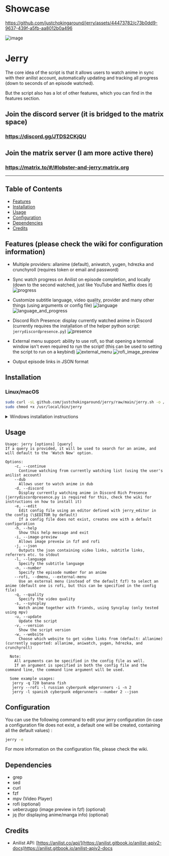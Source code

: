 # Showcase

https://github.com/justchokingaround/jerry/assets/44473782/c73b0dd9-9637-439f-a5fb-aa8012b0a496

![image](https://github.com/justchokingaround/jerry/assets/44473782/9f49b6e1-a07a-4610-b893-6a5ab816c40b)


# Jerry
The core idea of the script is that it allows users to watch anime in sync with their anilist account, automatically updating and tracking all progress (down to seconds of an episode watched).

But the script also has a lot of other features, which you can find in the features section.

## Join the discord server (it is bridged to the matrix space)

### https://discord.gg/JTDS2CKjQU

## Join the matrix server (I am more active there)

### https://matrix.to/#/#lobster-and-jerry:matrix.org

---
## Table of Contents
- [Features](#features-please-check-the-wiki-for-configuration-information)
- [Installation](#installation)
- [Usage](#usage)
- [Configuration](#configuration)
- [Dependencies](#dependencies)
- [Credits](#credits)

## Features (please check the wiki for configuration information)
- Multiple providers: allanime (default), aniwatch, yugen, hdrezka and crunchyroll (requires token or email and password)
- Sync watch progress on Anilist on episode completion, and locally (down to the second watched, just like YouTube and Netflix does it)
![progress](./assets/progress.png)

- Customize subtitle language, video quality, provider and many other things (using arguments or config file)
![language](./assets/language.png)
![language_and_progress](./assets/language_and_progress.png)

- Discord Rich Presence: display currently watched anime in Discord (currently requires the installation of the helper python script: `jerrydiscordpresence.py`)
![presence](./assets/presence.png)

- External menu support: ability to use rofi, so that opening a terminal window isn't even required to run the script! (this can be used to setting the script to run on a keybind)
![external_menu](./assets/external_menu.png)
![rofi_image_preview](./assets/rofi_image_preview.png)

- Output episode links in JSON format


## Installation
### Linux/macOS
```sh
sudo curl -sL github.com/justchokingaround/jerry/raw/main/jerry.sh -o /usr/local/bin/jerry &&
sudo chmod +x /usr/local/bin/jerry
```

<details>
<summary>Windows installation instructions</summary>

* This guide covers how to install and use jerry with the Windows Terminal (which comes pre-installed with Windows 11), you could also use a different terminal emulator, that supports fzf, like for example Wezterm
* Note that the Git Bash terminal does *not* have proper 
fzf support

Basically, what we are going to do is install the bash shell and use it to install the shell script. We will also install the mpv video player and fzf, which are required for the script to work.

1. Install scoop

Open a PowerShell terminal https://learn.microsoft.com/en-us/powershell/scripting/install/installing-powershell-on-windows?view=powershell-7.2#msi (version 5.1 or later) and run:

```ps
Set-ExecutionPolicy RemoteSigned -Scope CurrentUser
irm get.scoop.sh | iex
```

2. Install git,mpv and fzf

```ps
scoop bucket add extras
scoop install git mpv fzf
```
3. Install windows terminal (you don't need to have a microsoft account for that)
   https://learn.microsoft.com/en-us/windows/terminal/install

4. Install git bash (select the option to add it to the windows terminal during installation)
   https://git-scm.com/download/win

(The next steps are to be done in the windows terminal, in a bash shell)

5. Download the script file to the current directory
```sh
curl -O "https://raw.githubusercontent.com/justchokingaround/jerry/main/jerry.sh"
```

6. Give it executable permissions
```sh
chmod +x jerry.sh
```

7. Copy the script to path
```sh
cp jerry.sh /usr/bin/jerry
```

8. Use jerry
```sh
jerry --help
```

</details>


## Usage
```
Usage: jerry [options] [query]
If a query is provided, it will be used to search for an anime, and will default to the 'Watch New' option.

Options:
    -c, --continue
      Continue watching from currently watching list (using the user's anilist account)
    --dub
      Allows user to watch anime in dub
    -d, --discord
      Display currently watching anime in Discord Rich Presence (jerrydiscordpresence.py is required for this, check the wiki for instructions on how to install it)
    -e, --edit
      Edit config file using an editor defined with jerry_editor in the config (\$EDITOR by default)
      If a config file does not exist, creates one with a default configuration
    -h, --help
      Show this help message and exit
    -i, --image-preview
      Allows image preveiw in fzf and rofi
    -j, --json
      Outputs the json containing video links, subtitle links, referrers etc. to stdout
    -l, --language
      Specify the subtitle language
    -n, --number
      Specify the episode number for an anime
    --rofi, --dmenu, --external-menu
      Use an external menu (instead of the default fzf) to select an anime (default one is rofi, but this can be specified in the config file)
    -q, --quality
      Specify the video quality
    -s, --syncplay
      Watch anime together with friends, using Syncplay (only tested using mpv)
    -u, --update
      Update the script
    -v, --version
      Show the script version
    -w, --website
      Choose which website to get video links from (default: allanime) (currently supported: allanime, aniwatch, yugen, hdrezka, and crunchyroll)

  Note: 
    All arguments can be specified in the config file as well.
    If an argument is specified in both the config file and the command line, the command line argument will be used.

  Some example usages:
   jerry -q 720 banana fish
   jerry --rofi -l russian cyberpunk edgerunners -i -n 2
   jerry -l spanish cyberpunk edgerunners --number 2 --json
```
## Configuration

You can use the following command to edit your jerry configuration (in case a configuration file does not exist, a default one will be created, containing all the default values) :
```sh
jerry -e
```

For more information on the configuration file, please check the wiki.

## Dependencies
- grep
- sed
- curl
- fzf
- mpv (Video Player)
- rofi (optional)
- ueberzugpp (image preview in fzf) (optional)
- jq (for displaying anime/manga info) (optional)

## Credits
- Anilist API: [https://anilist.co/api/](https://anilist.gitbook.io/anilist-apiv2-docs)https://anilist.gitbook.io/anilist-apiv2-docs

